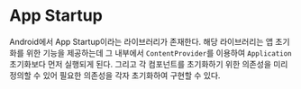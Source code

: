# App Startup

Android에서 App Startup이라는 라이브러리가 존재한다. 해당 라이브러리는 앱 초기화를 위한 기능을 제공하는데 그 내부에서 `ContentProvider`를 이용하여 `Application` 초기화보다 먼저 실행되게 된다. 그리고 각 컴포넌트를 초기화하기 위한 의존성을 미리 정의할 수 있어 필요한 의존성을 각자 초기화하여 구현할 수 있다.